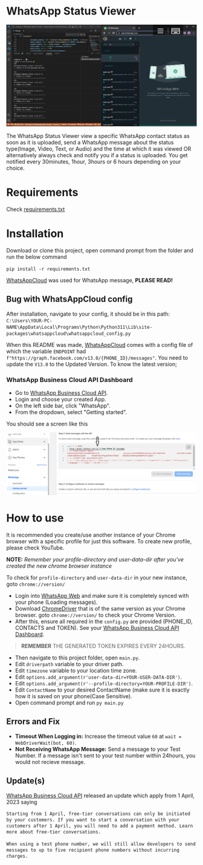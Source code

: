 # WhatsApp Status Viewer

![WhatsApp Status Checker](static/images/WhatsApp%20Status%20Checker.png)

The WhatsApp Status Viewer view a specific WhatsApp contact status as soon as it is uploaded, send a WhatsApp message about the status type(Image, Video, Text, or  Audio) and the time at which it was viewed OR alternatively always check and notify you if a status is uploaded. You get notified every 30minutes, 1hour, 3hours or 6 hours depending on your choice.

# Requirements

Check [requirements.txt]

# Installation

Download or clone this project, open command prompt from the folder and run the below command

`pip install -r requirements.txt`

[WhatsAppCloud] was used for WhatsApp message, **PLEASE READ!**

## Bug with WhatsAppCloud config

After installation, navigate to your config, it should be in this path: `C:\Users\YOUR-PC-NAME\AppData\Local\Programs\Python\Python311\Lib\site-packages\whatsappcloud\whatsappcloud_config.py`

When this README was made, [WhatsAppCloud] comes with a config file of which the variable ```ENDPOINT``` had `f"https://graph.facebook.com/v13.0/{PHONE_ID}/messages"`. You need to update the `V13.0` to the Updated Version. To know the latest version; 

### WhatsApp Business Cloud API Dashboard
  - Go to [WhatsApp Business Cloud API].
  - Login and choose your created App.
  - On the left side bar, click "WhatsApp".
  - From the dropdown, select "Getting started".

You should see a screen like this 

![WhatsApp Business Cloud API Dashboard Image](static/images/WhatsApp%20Business%20Cloud%20API%20Dashboard.png)

# How to use

It is recommended you create/use another instance of your Chrome browser with a specific profile for just this software. To create new profile, please check YouTube. 
    
**NOTE:** *Remember your profile-directory and user-data-dir after you've created the new chrome browser instance*

To check for `profile-directory` and `user-data-dir` in your new instance, goto `chrome://version/`

  - Login into [WhatsApp Web] and make sure it is completely synced with your phone (Loading messages).
  - Download [ChromeDriver] that is of the same version as your Chrome browser. goto `chrome://version/` to check your Chrome Version.
  - After this, ensure all required in the `config.py` are provided (PHONE_ID, CONTACTS and TOKEN). See your [WhatsApp Business Cloud API Dashboard]. 
  > **REMEMBER** THE GENERATED TOKEN EXPIRES EVERY 24HOURS.
  - Then navigate to this project folder, open `main.py`.
  - Edit `driverpath` variable to your driver path.
  - Edit `timezone` variable to your location time zone.
  - Edit `options.add_argument(r'user-data-dir=YOUR-USER-DATA-DIR')`.
  - Edit `options.add_argument(r'--profile-directory=YOUR-PROFILE-DIR')`.
  - Edit `ContactName` to your desired ContactName (make sure it is exactly how it is saved on your phone(Case Sensitive).
  - Open command prompt and run `py main.py`

## Errors and Fix

- **Timeout When Logging in:** Increase the timeout value `60` at `wait = WebDriverWait(bot, 60)`.
- **Not Receiving WhatsApp Message:** Send a message to your Test Number. If a message isn't sent to your test number within 24hours, you would not recieve message. 

## Update(s)

[WhatsApp Business Cloud API] released an update which apply from 1 April, 2023 saying
  
    Starting from 1 April, free-tier conversations can only be initiated by your customers. If you want to start a conversation with your customers after 1 April, you will need to add a payment method. Learn more about free-tier conversations.

    When using a test phone number, we will still allow developers to send messages to up to five recipient phone numbers without incurring charges.


[requirements.txt]: <requirements.txt>
[WhatsApp Web]: <https://web.whatsapp.com>
[WhatsAppCloud]: <https://github.com/PFython/WhatsAppCloud>
[ChromeDriver]: <https://chromedriver.chromium.org/downloads>
[WhatsApp Business Cloud API]:<https://developers.facebook.com/products/whatsapp/>
[WhatsApp Business Cloud API Dashboard]: <README.md#WhatsApp-Business-Cloud-API-Dashboard>
